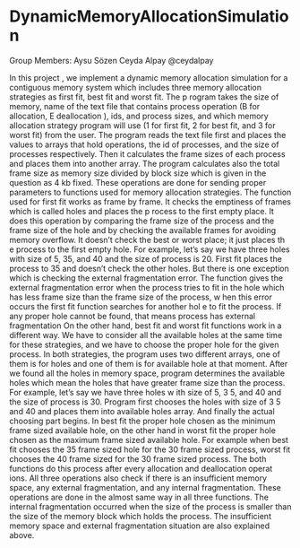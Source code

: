 # DynamicMemoryAllocationSimulation

Group Members:
Aysu Sözen
Ceyda Alpay @ceydalpay

In this project , we implement a dynamic memory allocation simulation for a contiguous memory system
which includes three memory allocation strategies as first fit, best fit and worst fit. The p rogram takes the
size of memory, name of the text file that contains process operation (B for allocation, E deallocation ), ids,
and process sizes, and which memory allocation strategy program will use (1 for first fit, 2 for best fit, and 3
for worst fit) from the user.
The program reads the text file first and places the values to arrays that hold operations, the id of
processes, and the size of processes respectively. Then it calculates the frame sizes of each process and
places them into another array. The program calculates also the total frame size as memory size divided by
block size which is given in the question as 4 kb fixed. These operations are done for sending proper
parameters to functions used for memory allocation strategies.
The function used for first fit works as frame by frame. It checks the emptiness of frames which is called
holes and places the p rocess to the first empty place. It does this operation by comparing the frame size of
the process and the frame size of the hole and by checking the available frames for avoiding memory
overflow. It doesn’t check the best or worst place; it just places th e process to the first empty hole. For
example, let’s say we have three holes with size of 5, 35, and 40 and the size of process is 20. First fit places
the process to 35 and doesn’t check the other holes. But there is one exception which is checking the
external fragmentation error. The function gives the external fragmentation error when the process tries to
fit in the hole which has less frame size than the frame size of the process, w hen this error occurs the first fit
function searches for another hol e to fit the process. If any proper hole cannot be found, that means process
has external fragmentation
On the other hand, best fit and worst fit functions work in a different way. We have to consider all the
available holes at the same time for these strategies, and we have to choose the proper hole for the given
process. In both strategies, the program uses two different arrays, one of them is for holes and one of them
is for available hole at that moment. After we found all the holes in memory space, program determines the
available holes which mean the holes that have greater frame size than the process. For example, let’s say
we have three holes w ith size of 5, 3 5, and 40 and the size of process is 30. Program first chooses the holes
with size of 3 5 and 40 and places them into available holes array. And finally the actual choosing part begins.
In best fit the proper hole chosen as the minimum frame sized available hole, on the other hand in worst fit
the proper hole chosen as the maximum frame sized available hole. For example when best fit chooses the
35 frame sized hole for the 30 frame sized process, worst fit chooses the 40 frame sized for the 30 frame
sized process. The both functions do this process after every allocation and deallocation operat ions.
All three operations also check if there is an insufficient memory space, any external fragmentation, and
any internal fragmentation. These operations are done in the almost same way in all three functions. The
internal fragmentation occurred when the size of the process is smaller than the size of the memory block
which holds the process. The insufficient memory space and external fragmentation situation are also
explained above.
